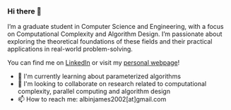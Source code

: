### Hi there 👋

I’m a graduate student in Computer Science and Engineering, with a focus on Computational Complexity and Algorithm Design. I’m passionate about exploring the theoretical foundations of these fields and their practical applications in real-world problem-solving.

You can find me on [LinkedIn](https://in.linkedin.com/in/albinjm/) or visit my [personal webpage](https://albinjm.github.io/)!

- 🌱 I'm currently learning about parameterized algorithms
- 👯 I'm looking to collaborate on research related to computational complexity, parallel computing and algorithm design
- 📫 How to reach me: albinjames2002[at]gmail.com

<!-- - 🔭 I'm currently working on ... -->
<!-- - 🤔 I'm looking for help with ... -->
<!-- - 💬 Ask me about ... -->
<!-- - 😄 Pronouns: ... -->
<!-- - ⚡ Fun fact: ... -->
